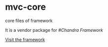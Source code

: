 # mvc-core
core files of framework


It is a vendor package for #*Chandra Framework*

<a href="https://github.com/Khokon-Chandra/chandra">Visit the framework</a>
